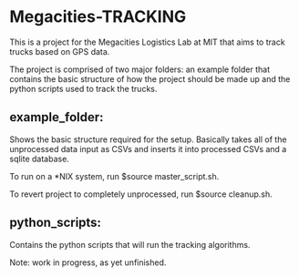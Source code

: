 Megacities-TRACKING
===================

This is a project for the Megacities Logistics Lab at MIT that aims to track trucks based on GPS data.

The project is comprised of two major folders: an example folder that contains the basic structure of how the project should be made up and the python scripts used to track the trucks.

example\_folder: 
-----------------
Shows the basic structure required for the setup. Basically takes all of the unprocessed data input as CSVs and inserts it into processed CSVs and a sqlite database. 

To run on a \*NIX system, run $source master\_script.sh. 

To revert project to completely unprocessed, run $source cleanup.sh. 

python\_scripts: 
------------------
Contains the python scripts that will run the tracking algorithms. 

Note: work in progress, as yet unfinished.
